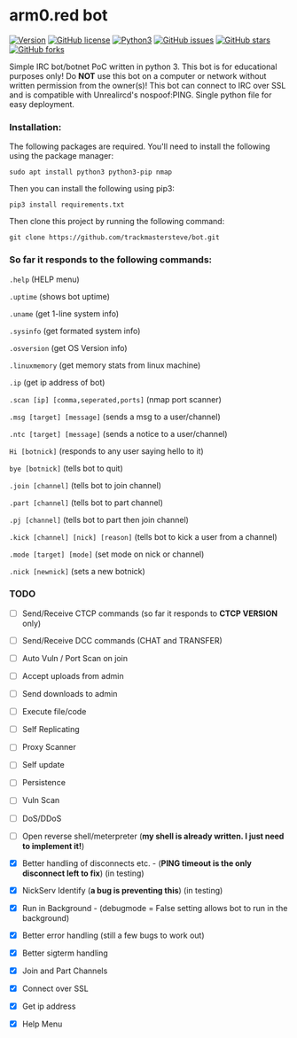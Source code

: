 # arm0.red bot

[![Version](https://img.shields.io/badge/version-0.7.6-red.svg)]() [![GitHub license](https://img.shields.io/github/license/trackmastersteve/bot.svg)](https://github.com/trackmastersteve/bot/tree/master/LICENSE) [![Python3](https://img.shields.io/badge/python-3.6-green.svg)]() [![GitHub issues](https://img.shields.io/github/issues/trackmastersteve/bot.svg)](https://github.com/trackmastersteve/bot/issues) [![GitHub stars](https://img.shields.io/github/stars/trackmastersteve/bot.svg)](https://github.com/trackmastersteve/bot/stargazers)  [![GitHub forks](https://img.shields.io/github/forks/trackmastersteve/bot.svg)](https://github.com/trackmastersteve/bot/network) 

Simple IRC bot/botnet PoC written in python 3. This bot is for educational purposes only!
Do **NOT** use this bot on a computer or network without written permission from the owner(s)!
This bot can connect to IRC over SSL and is compatible with Unrealircd's nospoof:PING.
Single python file for easy deployment. 

### Installation:

The following packages are required. You'll need to install the following using the
package manager:

```sudo apt install python3 python3-pip nmap```

Then you can install the following using pip3:

```pip3 install requirements.txt```

Then clone this project by running the following command:

```git clone https://github.com/trackmastersteve/bot.git```


### So far it responds to the following commands:

```.help``` (HELP menu)

```.uptime``` (shows bot uptime)

```.uname``` (get 1-line system info)

```.sysinfo``` (get formated system info)

```.osversion``` (get OS Version info)

```.linuxmemory``` (get memory stats from linux machine)

```.ip``` (get ip address of bot)

```.scan [ip] [comma,seperated,ports]``` (nmap port scanner)

```.msg [target] [message]``` (sends a msg to a user/channel)

```.ntc [target] [message]``` (sends a notice to a user/channel)

```Hi [botnick]``` (responds to any user saying hello to it)

```bye [botnick]``` (tells bot to quit)

```.join [channel]``` (tells bot to join channel)

```.part [channel]``` (tells bot to part channel)

```.pj [channel]``` (tells bot to part then join channel)

```.kick [channel] [nick] [reason]``` (tells bot to kick a user from a channel)

```.mode [target] [mode]``` (set mode on nick or channel)

```.nick [newnick]``` (sets a new botnick)

### TODO

- [ ] Send/Receive CTCP commands (so far it responds to **CTCP VERSION** only)

- [ ] Send/Receive DCC commands (CHAT and TRANSFER)

- [ ] Auto Vuln / Port Scan on join

- [ ] Accept uploads from admin

- [ ] Send downloads to admin 

- [ ] Execute file/code

- [ ] Self Replicating

- [ ] Proxy Scanner

- [ ] Self update

- [ ] Persistence

- [ ] Vuln Scan

- [ ] DoS/DDoS

- [ ] Open reverse shell/meterpreter (**my shell is already written. I just need to implement it!**)

- [x] Better handling of disconnects etc. - (**PING timeout is the only disconnect left to fix**) (in testing)

- [x] NickServ Identify (**a bug is preventing this**) (in testing)

- [x] Run in Background - (debugmode = False setting allows bot to run in the background)

- [x] Better error handling (still a few bugs to work out)

- [x] Better sigterm handling

- [x] Join and Part Channels

- [x] Connect over SSL 

- [x] Get ip address

- [x] Help Menu

